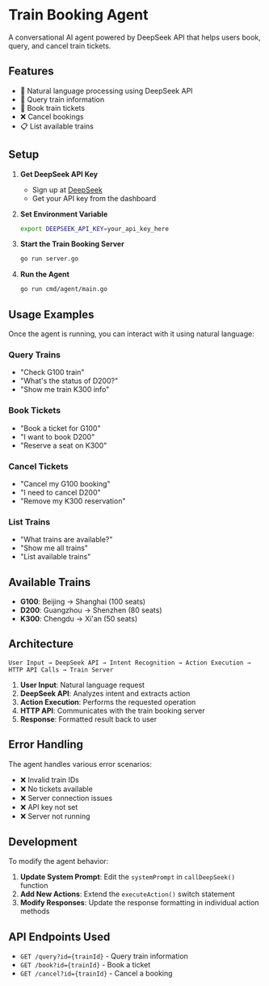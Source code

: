 # Train Booking Agent

A conversational AI agent powered by DeepSeek API that helps users book, query, and cancel train tickets.

## Features

- 🤖 Natural language processing using DeepSeek API
- 🚄 Query train information
- 🎫 Book train tickets
- ❌ Cancel bookings
- 📋 List available trains

## Setup

1. **Get DeepSeek API Key**
   - Sign up at [DeepSeek](https://platform.deepseek.com/)
   - Get your API key from the dashboard

2. **Set Environment Variable**
   ```bash
   export DEEPSEEK_API_KEY=your_api_key_here
   ```

3. **Start the Train Booking Server**
   ```bash
   go run server.go
   ```

4. **Run the Agent**
   ```bash
   go run cmd/agent/main.go
   ```

## Usage Examples

Once the agent is running, you can interact with it using natural language:

### Query Trains
- "Check G100 train"
- "What's the status of D200?"
- "Show me train K300 info"

### Book Tickets
- "Book a ticket for G100"
- "I want to book D200"
- "Reserve a seat on K300"

### Cancel Tickets
- "Cancel my G100 booking"
- "I need to cancel D200"
- "Remove my K300 reservation"

### List Trains
- "What trains are available?"
- "Show me all trains"
- "List available trains"

## Available Trains

- **G100**: Beijing → Shanghai (100 seats)
- **D200**: Guangzhou → Shenzhen (80 seats)  
- **K300**: Chengdu → Xi'an (50 seats)

## Architecture

```
User Input → DeepSeek API → Intent Recognition → Action Execution → HTTP API Calls → Train Server
```

1. **User Input**: Natural language request
2. **DeepSeek API**: Analyzes intent and extracts action
3. **Action Execution**: Performs the requested operation
4. **HTTP API**: Communicates with the train booking server
5. **Response**: Formatted result back to user

## Error Handling

The agent handles various error scenarios:
- ❌ Invalid train IDs
- ❌ No tickets available
- ❌ Server connection issues
- ❌ API key not set
- ❌ Server not running

## Development

To modify the agent behavior:

1. **Update System Prompt**: Edit the `systemPrompt` in `callDeepSeek()` function
2. **Add New Actions**: Extend the `executeAction()` switch statement
3. **Modify Responses**: Update the response formatting in individual action methods

## API Endpoints Used

- `GET /query?id={trainId}` - Query train information
- `GET /book?id={trainId}` - Book a ticket
- `GET /cancel?id={trainId}` - Cancel a booking
